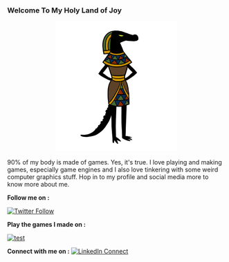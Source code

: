 ### Welcome To My Holy Land of Joy

<div style="text-align:center"><img src="https://github.com/Pikachuxxxx/Pikachuxxxx/blob/master/tumblr_inline_n7hkf5SViA1s5zj0n540.gif" height = 300/></div>

90% of my body is made of games. Yes, it's true. I love playing and making games, especially game engines and I also love tinkering with some weird computer graphics stuff. Hop in to my profile and social media more to know more about me.



**Follow me on :**

[![Twitter Follow](https://img.shields.io/twitter/follow/Phani_29.svg?style=social)](https://twitter.com/phani_29)  


**Play the games I made on :**

[![test]()](https://pikachuxxx.itch.io)

**Connect with me on :**  [![LinkedIn Connect](https://github.com/paulrobertlloyd/socialmediaicons/blob/main/linkedin-24x24.png)](https://www.linkedin.com/in/phani-srikar-78206714b/)  
